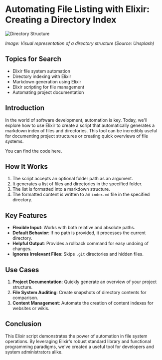 # Automating File Listing with Elixir: Creating a Directory Index

![Directory Structure](https://images.unsplash.com/photo-1484417894907-623942c8ee29?ixlib=rb-4.0.3&ixid=M3wxMjA3fDB8MHxwaG90by1wYWdlfHx8fGVufDB8fHx8fA%3D%3D&auto=format&fit=crop&w=1632&q=80)

*Image: Visual representation of a directory structure (Source: Unsplash)*

## Topics for Search

- Elixir file system automation
- Directory indexing with Elixir
- Markdown generation using Elixir
- Elixir scripting for file management
- Automating project documentation

## Introduction

In the world of software development, automation is key. Today, we'll explore how to use Elixir to create a script that automatically generates a markdown index of files and directories. This tool can be incredibly useful for documenting project structures or creating quick overviews of file systems.

You can find the code here.

## How It Works

1. The script accepts an optional folder path as an argument.
2. It generates a list of files and directories in the specified folder.
3. The list is formatted into a markdown structure.
4. The formatted content is written to an `index.md` file in the specified directory.

## Key Features

- **Flexible Input**: Works with both relative and absolute paths.
- **Default Behavior**: If no path is provided, it processes the current directory.
- **Helpful Output**: Provides a rollback command for easy undoing of changes.
- **Ignores Irrelevant Files**: Skips `.git` directories and hidden files.

## Use Cases

1. **Project Documentation**: Quickly generate an overview of your project structure.
2. **File System Auditing**: Create snapshots of directory contents for comparison.
3. **Content Management**: Automate the creation of content indexes for websites or wikis.

## Conclusion

This Elixir script demonstrates the power of automation in file system operations. By leveraging Elixir's robust standard library and functional programming paradigms, we've created a useful tool for developers and system administrators alike.


